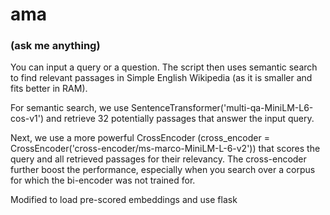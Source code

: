 # ama 
### (ask me anything)
You can input a query or a question. The script then uses semantic search to find relevant passages in Simple English Wikipedia (as it is smaller and fits better in RAM).

For semantic search, we use SentenceTransformer('multi-qa-MiniLM-L6-cos-v1') and retrieve 32 potentially passages that answer the input query.

Next, we use a more powerful CrossEncoder (cross_encoder = CrossEncoder('cross-encoder/ms-marco-MiniLM-L-6-v2')) that scores the query and all retrieved passages for their relevancy. The cross-encoder further boost the performance, especially when you search over a corpus for which the bi-encoder was not trained for.

Modified to load pre-scored embeddings and use flask